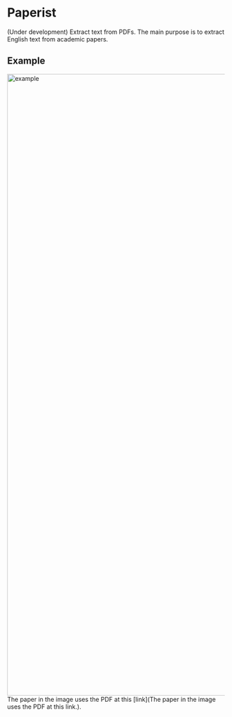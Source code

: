 # Paperist
(Under development) Extract text from PDFs. The main purpose is to extract English text from academic papers.

## Example
<img width="1440" alt="example" src="https://user-images.githubusercontent.com/55102558/182418635-19d2c09d-512b-45e1-b32a-ef074db14867.png">
The paper in the image uses the PDF at this [link](The paper in the image uses the PDF at this link.).
